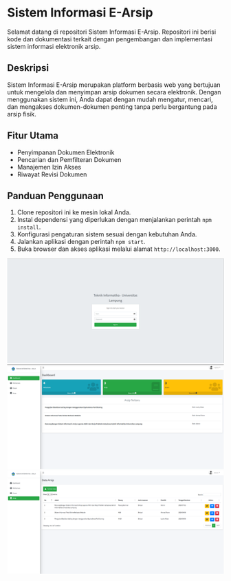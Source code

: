 # Sistem Informasi E-Arsip

Selamat datang di repositori Sistem Informasi E-Arsip. Repositori ini berisi kode dan dokumentasi terkait dengan pengembangan dan implementasi sistem informasi elektronik arsip.

## Deskripsi

Sistem Informasi E-Arsip merupakan platform berbasis web yang bertujuan untuk mengelola dan menyimpan arsip dokumen secara elektronik. Dengan menggunakan sistem ini, Anda dapat dengan mudah mengatur, mencari, dan mengakses dokumen-dokumen penting tanpa perlu bergantung pada arsip fisik.

## Fitur Utama

-   Penyimpanan Dokumen Elektronik
-   Pencarian dan Pemfilteran Dokumen
-   Manajemen Izin Akses
-   Riwayat Revisi Dokumen

## Panduan Penggunaan

1. Clone repositori ini ke mesin lokal Anda.
2. Instal dependensi yang diperlukan dengan menjalankan perintah `npm install`.
3. Konfigurasi pengaturan sistem sesuai dengan kebutuhan Anda.
4. Jalankan aplikasi dengan perintah `npm start`.
5. Buka browser dan akses aplikasi melalui alamat `http://localhost:3000`.

![alt text](public/assets/image/login.png) ![alt text](public/assets//image/dashboard.png) ![alt text](public/assets//image/arsip.png)
